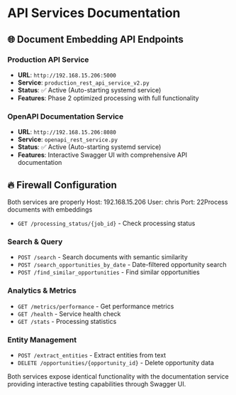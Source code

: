 # API Services Documentation

## 🌐 Document Embedding API Endpoints

### **Production API Service**
- **URL**: `http://192.168.15.206:5000`
- **Service**: `production_rest_api_service_v2.py`
- **Status**: ✅ Active (Auto-starting systemd service)
- **Features**: Phase 2 optimized processing with full functionality

### **OpenAPI Documentation Service**  
- **URL**: `http://192.168.15.206:8080`
- **Service**: `openapi_rest_service.py`
- **Status**: ✅ Active (Auto-starting systemd service)
- **Features**: Interactive Swagger UI with comprehensive API documentation

## 🔥 Firewall Configuration
Both services are properly Host: 192.168.15.206
User: chris
Port: 22Process documents with embeddings
- `GET /processing_status/{job_id}` - Check processing status

### Search & Query
- `POST /search` - Search documents with semantic similarity
- `POST /search_opportunities_by_date` - Date-filtered opportunity search
- `POST /find_similar_opportunities` - Find similar opportunities

### Analytics & Metrics
- `GET /metrics/performance` - Get performance metrics
- `GET /health` - Service health check
- `GET /stats` - Processing statistics

### Entity Management
- `POST /extract_entities` - Extract entities from text
- `DELETE /opportunities/{opportunity_id}` - Delete opportunity data

Both services expose identical functionality with the documentation service providing interactive testing capabilities through Swagger UI.
